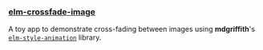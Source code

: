 ### [elm-crossfade-image](https://kfrn.github.io/elm-crossfade-image)

A toy app to demonstrate cross-fading between images using **mdgriffith**'s [`elm-style-animation`](https://github.com/mdgriffith/elm-style-animation) library.
